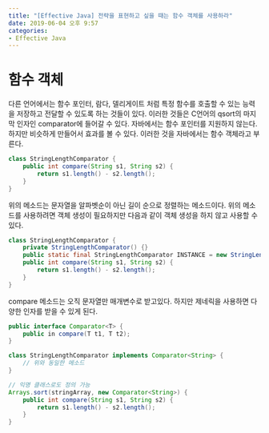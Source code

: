```yaml
---
title: "[Effective Java] 전략을 표현하고 싶을 때는 함수 객체를 사용하라"
date: 2019-06-04 오후 9:57
categories:
- Effective Java
---
```


# 함수 객체
다른 언어에서는 함수 포인터, 람다, 델리게이트 처럼 특정 함수를 호출할 수 있는 능력을 저장하고 전달할 수 있도록 하는 것들이 있다.
이러한 것들은 C언어의 qsort의 마지막 인자인 comparator에 들어갈 수 있다.
자바에서는 함수 포인터를 지원하지 않는다. 하지만 비슷하게 만들어서 효과를 볼 수 있다. 이러한 것을 자바에서는 함수 객체라고 부른다.

```java
class StringLengthComparator {
    public int compare(String s1, String s2) {
        return s1.length() - s2.length();
    }
}
```
위의 메소드는 문자열을 알파벳순이 아닌 길이 순으로 정렬하는 메소드이다. 위의 메소드를 사용하려면 객체 생성이 필요하지만 다음과 같이 객체 생성을 하지 않고 사용할 수 있다.

```java
class StringLengthComparator {
    private StringLengthComparator() {}
    public static final StringLengthComparator INSTANCE = new StringLengthComparator();
    public int compare(String s1, String s2) {
        return s1.length() - s2.length();
    }
}
```
compare 메소드는 오직 문자열만 매개변수로 받고있다. 하지만 제네릭을 사용하면 다양한 인자를 받을 수 있게 된다.

```java
public interface Comparator<T> {
    public in compare(T t1, T t2);
}

class StringLengthComparator implements Comparator<String> {
    // 위와 동일한 메소드
}

// 익명 클래스로도 정의 가능
Arrays.sort(stringArray, new Comparator<String>) {
    public int compare(String s1, String s2) {
        return s1.length() - s2.length();
    }
}
```
